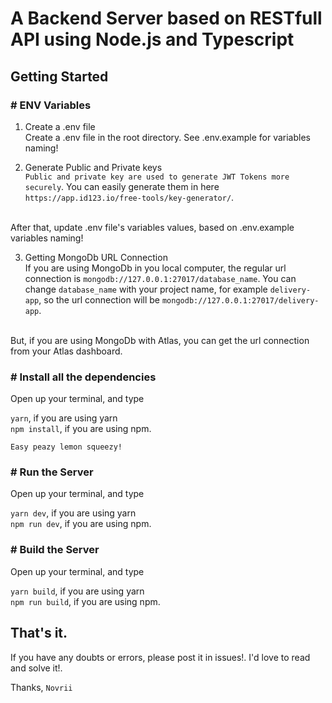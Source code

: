 

# A Backend Server based on RESTfull API using Node.js and Typescript

## Getting Started

### # ENV Variables
1. Create a .env file <br>
Create a .env file in the root directory. See .env.example for variables naming!

2. Generate Public and Private keys <br />
``Public and private key are used to generate JWT Tokens more securely``.
You can easily generate them in here <br />
```https://app.id123.io/free-tools/key-generator/```. <br />
<br>
After that, update .env file's variables values, based on .env.example variables naming!

3. Getting MongoDb URL Connection <br>
If you are using MongoDb in you local computer, the regular url connection is ``mongodb://127.0.0.1:27017/database_name``. You can change ```database_name``` with your project name, for example ``delivery-app``, so the url connection will be ```mongodb://127.0.0.1:27017/delivery-app```. <br />
<br />
But, if you are using MongoDb with Atlas, you can get the url connection from your Atlas dashboard.

### # Install all the dependencies
Open up your terminal, and type <br >

```yarn```, if you are using yarn 
<br />
```npm install```, if you are using npm.

```Easy peazy lemon squeezy!```

### # Run the Server
Open up your terminal, and type <br >

```yarn dev```, if you are using yarn 
<br />
```npm run dev```, if you are using npm.

### # Build the Server
Open up your terminal, and type <br >

```yarn build```, if you are using yarn 
<br />
```npm run build```, if you are using npm.
<br>

## That's it.
If you have any doubts or errors, please post it in issues!. I'd love to read and solve it!.

Thanks, ``Novrii``